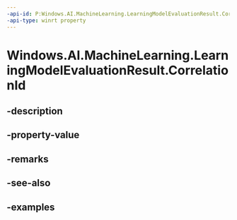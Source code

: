 ```yaml
---
-api-id: P:Windows.AI.MachineLearning.LearningModelEvaluationResult.CorrelationId
-api-type: winrt property
---
```


<!-- Property syntax.
public string CorrelationId { get; }
-->

# Windows.AI.MachineLearning.LearningModelEvaluationResult.CorrelationId

## -description

## -property-value

## -remarks

## -see-also

## -examples

